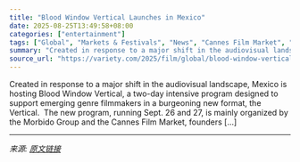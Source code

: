 ```yaml
---
title: "Blood Window Vertical Launches in Mexico"
date: 2025-08-25T13:49:58+08:00
categories: ["entertainment"]
tags: ["Global", "Markets & Festivals", "News", "Cannes Film Market", "La Peli de la Semana", "Morbido", "Pablo Guisa"]
summary: "Created in response to a major shift in the audiovisual landscape, Mexico is hosting Blood Window Vertical, a two-day intensive program designed to support emerging genre filmmakers in a burgeoning ne"
source_url: "https://variety.com/2025/film/global/blood-window-vertical-mexico-morbido-group-cannes-market-1236496686/"
---
```


Created in response to a major shift in the audiovisual landscape, Mexico is hosting Blood Window Vertical, a two-day intensive program designed to support emerging genre filmmakers in a burgeoning new format, the Vertical.&#160; The new program, running Sept. 26 and 27, is mainly organized by the Morbido Group and the Cannes Film Market, founders [&#8230;]

---

*来源: [原文链接](https://variety.com/2025/film/global/blood-window-vertical-mexico-morbido-group-cannes-market-1236496686/)*
